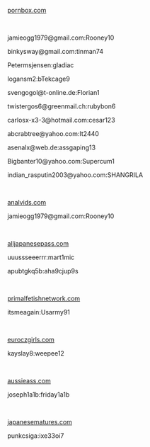 <p><a href="pornbox.com">pornbox.com</a></p>
<br>
<p>jamieogg1979@gmail.com:Rooney10</p>
<p>binkysway@gmail.com:tinman74</p>
<p>Petermsjensen:gladiac</p>
<p>logansm2:bTekcage9</p>
<p>svengogol@t-online.de:Florian1</p>
<p>twistergos6@greenmail.ch:rubybon6</p>
<p>carlosx-x3-3@hotmail.com:cesar123</p>
<p>abcrabtree@yahoo.com:It2440</p>
<p>asenalx@web.de:assgaping13</p>
<p>Bigbanter10@yahoo.com:Supercum1</p>
<p>indian_rasputin2003@yahoo.com:SHANGRILA</p>
<br>
<p><a href="analvids.com">analvids.com</a></p>
<p>jamieogg1979@gmail.com:Rooney10</p>
 <br>
<p><a href="https://alljapanesepass.com/login/?path=Lw">alljapanesepass.com</a></p>
<p>uuussseeerrr:mart1mic</p>
<p>apubtgkq5b:aha9cjup9s</p>
 <br>
<p><a href="pornbox.com">primalfetishnetwork.com</a></p>
<p>itsmeagain:Usarmy91</p>
<br>
<p><a href="euroczgirls.com">euroczgirls.com</a></p>
<p>kayslay8:weepee12</p>
<br>
<p><a href="japanesematures.com">aussieass.com</a></p>
<p>joseph1a1b:friday1a1b</p>
<br>
<p><a href="pornbox.com">japanesematures.com</a></p>
<p>punkcsiga:ixe33oi7</p>
